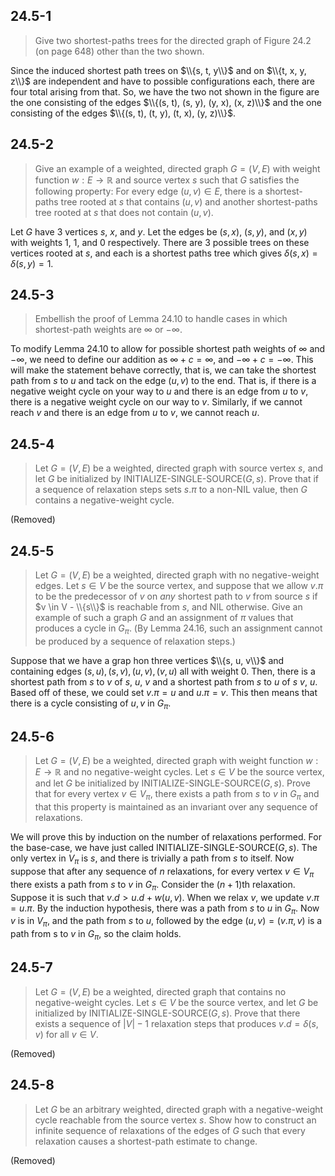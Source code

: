 ## 24.5-1

> Give two shortest-paths trees for the directed graph of Figure 24.2 (on page 648) other than the two shown.

Since the induced shortest path trees on $\\{s, t, y\\}$ and on $\\{t, x, y, z\\}$ are independent and have to possible configurations each, there are four total arising from that. So, we have the two not shown in the figure are the one consisting of the edges $\\{(s, t), (s, y), (y, x), (x, z)\\}$ and the one consisting of the edges $\\{(s, t), (t, y), (t, x), (y, z)\\}$.

## 24.5-2

> Give an example of a weighted, directed graph $G = (V, E)$ with weight function $w: E \rightarrow \mathbb R$ and source vertex $s$ such that $G$ satisfies the following property: For every edge $(u, v) \in E$, there is a shortest-paths tree rooted at $s$ that contains $(u, v)$ and another shortest-paths tree rooted at $s$ that does not contain $(u, v)$.

Let $G$ have $3$ vertices $s$, $x$, and $y$. Let the edges be $(s, x)$, $(s, y)$, and $(x, y)$ with weights $1$, $1$, and $0$ respectively. There are $3$ possible trees on these vertices rooted at $s$, and each is a shortest paths tree which gives $\delta(s, x) = \delta(s, y) = 1$.

## 24.5-3

> Embellish the proof of Lemma 24.10 to handle cases in which shortest-path weights are $\infty$ or $-\infty$.

To modify Lemma 24.10 to allow for possible shortest path weights of $\infty$ and $-\infty$, we need to define our addition as $\infty + c = \infty$, and $-\infty + c = -\infty$. This will make the statement behave correctly, that is, we can take the shortest path from $s$ to $u$ and tack on the edge $(u, v)$ to the end. That is, if there is a negative weight cycle on your way to $u$ and there is an edge from $u$ to $v$, there is a negative weight cycle on our way to $v$. Similarly, if we cannot reach $v$ and there is an edge from $u$ to $v$, we cannot reach $u$.

## 24.5-4

> Let $G = (V, E)$ be a weighted, directed graph with source vertex $s$, and let $G$ be initialized by $\text{INITIALIZE-SINGLE-SOURCE}(G, s)$. Prove that if a sequence of relaxation steps sets $s.\pi$ to a non-$\text{NIL}$ value, then $G$ contains a negative-weight cycle.

(Removed)

## 24.5-5

> Let $G = (V, E)$ be a weighted, directed graph with no negative-weight edges. Let $s \in V$ be the source vertex, and suppose that we allow $v.\pi$ to be the predecessor of $v$ on _any_ shortest path to $v$ from source $s$ if $v \in V - \\{s\\}$ is reachable from $s$, and $\text{NIL}$ otherwise. Give an example of such a graph $G$ and an assignment of $\pi$ values that produces a cycle in $G_\pi$. (By Lemma 24.16, such an assignment cannot be produced by a sequence of relaxation steps.)

Suppose that we have a grap hon three vertices $\\{s, u, v\\}$ and containing edges $(s, u), (s, v), (u, v), (v, u)$ all with weight $0$. Then, there is a shortest path from $s$ to $v$ of $s$, $u$, $v$ and a shortest path from $s$ to $u$ of $s$ $v$, $u$. Based off of these, we could set $v.\pi = u$ and $u.\pi = v$. This then means that there is a cycle consisting of $u, v$ in $G_\pi$.

## 24.5-6

> Let $G = (V, E)$ be a weighted, directed graph with weight function $w: E \rightarrow \mathbb R$ and no negative-weight cycles. Let $s \in V$ be the source vertex, and let $G$ be initialized by $\text{INITIALIZE-SINGLE-SOURCE}(G, s)$. Prove that for every vertex $v \in V_\pi$, there exists a path from $s$ to $v$ in $G_\pi$ and that this property is maintained as an invariant over any sequence of relaxations.

We will prove this by induction on the number of relaxations performed. For the base-case, we have just called $\text{INITIALIZE-SINGLE-SOURCE}(G, s)$. The only vertex in $V_\pi$ is $s$, and there is trivially a path from $s$ to itself. Now suppose that after any sequence of $n$ relaxations, for every vertex $v \in V_\pi$ there exists a path from $s$ to $v$ in $G_\pi$. Consider the $(n + 1)$th relaxation. Suppose it is such that $v.d > u.d + w(u, v)$. When we relax $v$, we update $v.\pi = u.\pi$. By the induction hypothesis, there was a path from $s$ to $u$ in $G_\pi$. Now $v$ is in $V_\pi$, and the path from $s$ to $u$, followed by the edge $(u,v) = (v.\pi, v)$ is a path from s to $v$ in $G_\pi$, so the claim holds.

## 24.5-7

> Let $G = (V, E)$ be a weighted, directed graph that contains no negative-weight cycles. Let $s \in V$ be the source vertex, and let $G$ be initialized by $\text{INITIALIZE-SINGLE-SOURCE}(G, s)$. Prove that there exists a sequence of $|V| - 1$ relaxation steps that produces $v.d = \delta(s, v)$ for all $v \in V$.

(Removed)

## 24.5-8

> Let $G$ be an arbitrary weighted, directed graph with a negative-weight cycle reachable from the source vertex $s$. Show how to construct an infinite sequence of relaxations of the edges of $G$ such that every relaxation causes a shortest-path estimate to change.

(Removed)
